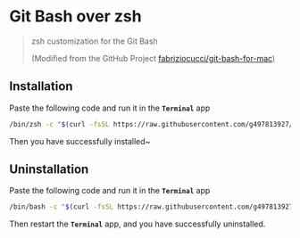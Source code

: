 # Git Bash over zsh

> zsh customization for the Git Bash
>
> (Modified from the GitHub Project [fabriziocucci/git-bash-for-mac](https://github.com/fabriziocucci/git-bash-for-mac))

## Installation

Paste the following code and run it in the **`Terminal`** app

```sh
/bin/zsh -c "$(curl -fsSL https://raw.githubusercontent.com/g497813927/git-bash-over-zsh/main/install.sh)"
```

Then you have successfully installed~

## Uninstallation

Paste the following code and run it in the **`Terminal`** app

```bash
/bin/bash -c "$(curl -fsSL https://raw.githubusercontent.com/g497813927/git-bash-over-zsh/main/uninstall.sh)"
```

Then restart the **`Terminal`** app, and you have successfully uninstalled.

